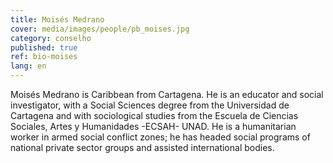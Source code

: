 ```yaml
---
title: Moisés Medrano
cover: media/images/people/pb_moises.jpg
category: conselho
published: true
ref: bio-moises
lang: en
---
```

Moisés Medrano is Caribbean from Cartagena. He is an educator and social investigator, with a Social Sciences degree from the Universidad de Cartagena and with sociological studies from the Escuela de Ciencias Sociales, Artes y Humanidades -ECSAH- UNAD. He is a humanitarian worker in armed social conflict zones; he has headed social programs of national private sector groups and assisted international bodies.  
